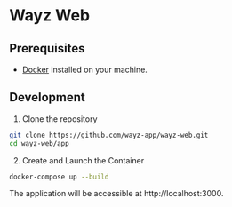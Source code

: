 # Wayz Web

## Prerequisites

- [Docker](https://www.docker.com/get-started) installed on your machine.

## Development

1. Clone the repository
```bash
git clone https://github.com/wayz-app/wayz-web.git
cd wayz-web/app
```

2. Create and Launch the Container
```bash
docker-compose up --build
```

The application will be accessible at http://localhost:3000.